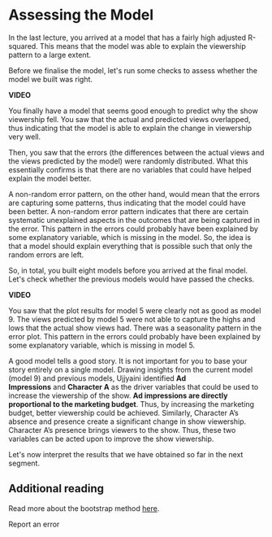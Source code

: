 # Assessing the Model

In the last lecture, you arrived at a model that has a fairly high adjusted R-squared. This means that the model was able to explain the viewership pattern to a large extent.

Before we finalise the model, let's run some checks to assess whether the model we built was right.

**VIDEO**

You finally have a model that seems good enough to predict why the show viewership fell. You saw that the actual and predicted views overlapped, thus indicating that the model is able to explain the change in viewership very well.

Then, you saw that the errors (the differences between the actual views and the views predicted by the model) were randomly distributed. What this essentially confirms is that there are no variables that could have helped explain the model better. 

A non-random error pattern, on the other hand, would mean that the errors are capturing some patterns, thus indicating that the model could have been better. A non-random error pattern indicates that there are certain systematic unexplained aspects in the outcomes that are being captured in the error. This pattern in the errors could probably have been explained by some explanatory variable, which is missing in the model. So, the idea is that a model should explain everything that is possible such that only the random errors are left.

So, in total, you built eight models before you arrived at the final model. Let's check whether the previous models would have passed the checks.

**VIDEO**

You saw that the plot results for model 5 were clearly not as good as model 9. The views predicted by model 5 were not able to capture the highs and lows that the actual show views had. There was a seasonality pattern in the error plot. This pattern in the errors could probably have been explained by some explanatory variable, which is missing in model 5.

A good model tells a good story. It is not important for you to base your story entirely on a single model. Drawing insights from the current model (model 9) and previous models, Ujjyaini identified **Ad Impressions** and **Character A** as the driver variables that could be used to increase the viewership of the show. **Ad impressions are directly proportional to the marketing budget**. Thus, by increasing the marketing budget, better viewership could be achieved. Similarly, Character A’s absence and presence create a significant change in show viewership. Character A’s presence brings viewers to the show. Thus, these two variables can be acted upon to improve the show viewership.

Let's now interpret the results that we have obtained so far in the next segment.

## Additional reading

Read more about the bootstrap method [here](http://rstudio-pubs-static.s3.amazonaws.com/24365_2803ab8299934e888a60e7b16113f619.html).

Report an error
